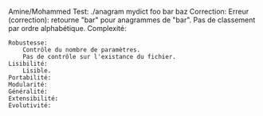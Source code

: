 Amine/Mohammed
	Test:
		./anagram mydict foo bar baz
	Correction:
		Erreur (correction): retourne "bar" pour anagrammes de "bar".
		Pas de classement par ordre alphabétique.
	Complexité:
		
	Robustesse:
		Contrôle du nombre de paramètres.
		Pas de contrôle sur l'existance du fichier.
	Lisibilité:
		Lisible.
	Portabilité:
	Modularité:
	Généralité:
	Extensibilité:
	Evolutivité: 
